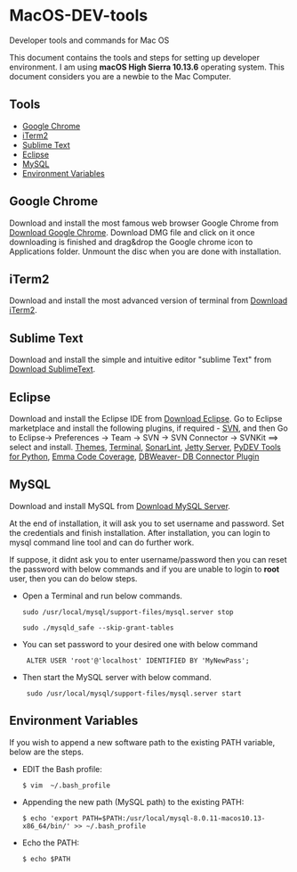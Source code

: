 # MacOS-DEV-tools
Developer tools and commands for Mac OS


This document contains the tools and steps for setting up developer environment. I am using **macOS High Sierra 10.13.6** operating system.  This document considers you are a newbie to the Mac Computer.

## Tools

* [Google Chrome](#google-chrome)
* [iTerm2](#iterm2)
* [Sublime Text](#sublime-text)
* [Eclipse](#eclipse)
* [MySQL](#mysql)
* [Environment Variables](#environment-variables)

## Google Chrome
Download and install the most famous web browser Google Chrome from [Download Google Chrome](https://www.google.co.in/chrome/). Download DMG file and click on it once downloading is finished and drag&drop the Google chrome icon to Applications folder. Unmount the disc when you are done with installation.

## iTerm2
Download and install the most advanced version of terminal from [Download iTerm2](https://www.iterm2.com/).

## Sublime Text
Download and install the simple and intuitive editor "sublime Text" from [Download SublimeText](https://www.sublimetext.com/).

## Eclipse
Download and install the Eclipse IDE from [Download Eclipse](https://www.eclipse.org/downloads/).
Go to Eclipse marketplace and install the following plugins, if required -
      [SVN](http://marketplace.eclipse.org/content/subversive-svn-team-provider), 
            and then Go to Eclipse-> Preferences -> Team -> SVN -> SVN Connector -> SVNKit ==> select and install.
      [Themes](http://marketplace.eclipse.org/content/darkest-dark-theme-devstyle),
      [Terminal](http://marketplace.eclipse.org/content/tm-terminal),
      [SonarLint](http://marketplace.eclipse.org/content/sonarlint),
      [Jetty Server](http://marketplace.eclipse.org/content/run-jetty-run),
      [PyDEV Tools for Python](http://marketplace.eclipse.org/content/pydev-python-ide-eclipse),
      [Emma Code Coverage](http://marketplace.eclipse.org/content/eclemma-java-code-coverage),
      [DBWeaver- DB Connector Plugin](http://marketplace.eclipse.org/content/dbeaver)
      
## MySQL
Download and install MySQL from [Download MySQL Server](https://dev.mysql.com/downloads/mysql/).

At the end of installation, it will ask you to set username and password. Set the credentials and finish installation.
After installation, you can login to mysql command line tool and can do further work.

If suppose, it didnt ask you to enter username/password then you can reset the password with below commands and if you are unable to login to **root** user, then you can do below steps.

- Open a Terminal and run below commands.

      sudo /usr/local/mysql/support-files/mysql.server stop

      sudo ./mysqld_safe --skip-grant-tables

- You can set password to your desired one with below command

       ALTER USER 'root'@'localhost' IDENTIFIED BY 'MyNewPass';

- Then start the MySQL server with below command.

       sudo /usr/local/mysql/support-files/mysql.server start

## Environment Variables
If you wish to append a new software path to the existing PATH variable, below are the steps.
- EDIT the Bash profile:

      $ vim  ~/.bash_profile

- Appending the new path (MySQL path) to the existing PATH:

      $ echo 'export PATH=$PATH:/usr/local/mysql-8.0.11-macos10.13-x86_64/bin/' >> ~/.bash_profile
    
- Echo the PATH:

      $ echo $PATH


